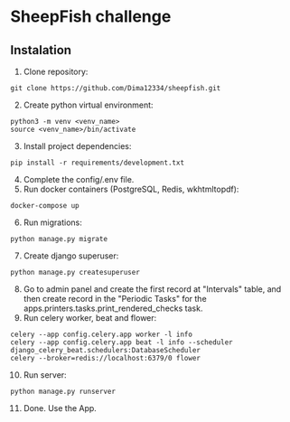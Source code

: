 # SheepFish challenge

## Instalation
1. Clone repository:
```
git clone https://github.com/Dima12334/sheepfish.git
```
2. Create python virtual environment:
```
python3 -m venv <venv_name>
source <venv_name>/bin/activate
```
3. Install project dependencies:
```
pip install -r requirements/development.txt
```
4. Complete the config/.env file.
5. Run docker containers (PostgreSQL, Redis, wkhtmltopdf):
```
docker-compose up
```
6. Run migrations:
```
python manage.py migrate
```
7. Create django superuser:
```
python manage.py createsuperuser
```
8. Go to admin panel and create the first record at "Intervals" table, and then create record in the "Periodic Tasks" for the apps.printers.tasks.print_rendered_checks task.
9. Run celery worker, beat and flower:
```
celery --app config.celery.app worker -l info
celery --app config.celery.app beat -l info --scheduler django_celery_beat.schedulers:DatabaseScheduler
celery --broker=redis://localhost:6379/0 flower
```
10. Run server:
```
python manage.py runserver
```
11. Done. Use the App.
